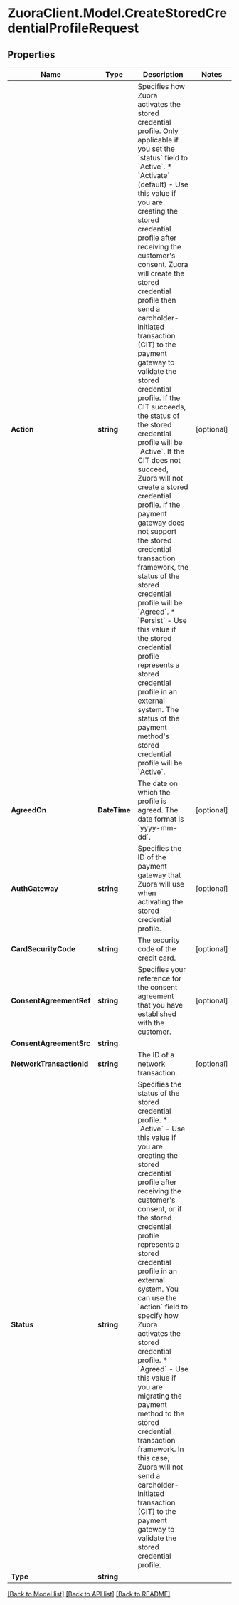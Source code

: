 # ZuoraClient.Model.CreateStoredCredentialProfileRequest

## Properties

Name | Type | Description | Notes
------------ | ------------- | ------------- | -------------
**Action** | **string** | Specifies how Zuora activates the stored credential profile. Only applicable if you set the &#x60;status&#x60; field to &#x60;Active&#x60;.  * &#x60;Activate&#x60; (default) - Use this value if you are creating the stored credential profile after receiving the customer&#39;s consent.    Zuora will create the stored credential profile then send a cardholder-initiated transaction (CIT) to the payment gateway to validate the stored credential profile. If the CIT succeeds, the status of the stored credential profile will be &#x60;Active&#x60;. If the CIT does not succeed, Zuora will not create a stored credential profile.      If the payment gateway does not support the stored credential transaction framework, the status of the stored credential profile will be &#x60;Agreed&#x60;.   * &#x60;Persist&#x60; - Use this value if the stored credential profile represents a stored credential profile in an external system. The status of the payment method&#39;s stored credential profile will be &#x60;Active&#x60;.  | [optional] 
**AgreedOn** | **DateTime** | The date on which the profile is agreed. The date format is &#x60;yyyy-mm-dd&#x60;.  | [optional] 
**AuthGateway** | **string** | Specifies the ID of the payment gateway that Zuora will use when activating the stored credential profile.  | [optional] 
**CardSecurityCode** | **string** | The security code of the credit card.  | [optional] 
**ConsentAgreementRef** | **string** | Specifies your reference for the consent agreement that you have established with the customer.  | [optional] 
**ConsentAgreementSrc** | **string** |  | 
**NetworkTransactionId** | **string** | The ID of a network transaction.  | [optional] 
**Status** | **string** | Specifies the status of the stored credential profile.  * &#x60;Active&#x60; - Use this value if you are creating the stored credential profile after receiving the customer&#39;s consent, or if the stored credential profile represents a stored credential profile in an external system.    You can use the &#x60;action&#x60; field to specify how Zuora activates the stored credential profile.   * &#x60;Agreed&#x60; - Use this value if you are migrating the payment method to the stored credential transaction framework.    In this case, Zuora will not send a cardholder-initiated transaction (CIT) to the payment gateway to validate the stored credential profile.  | 
**Type** | **string** |  | 

[[Back to Model list]](../README.md#documentation-for-models) [[Back to API list]](../README.md#documentation-for-api-endpoints) [[Back to README]](../README.md)

